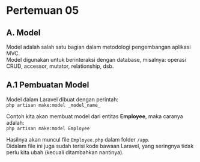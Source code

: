 # Pertemuan 05

## A. Model

Model adalah salah satu bagian dalam metodologi pengembangan aplikasi MVC.  
Model digunakan untuk berinteraksi dengan database, misalnya: operasi CRUD, accessor, mutator, relationship, dsb.

## A.1 Pembuatan Model

Model dalam Laravel dibuat dengan perintah:  
`php artisan make:model _model_name_`

Contoh kita akan membuat model dari entitas __Employee__, maka caranya adalah:  
`php artisan make:model Employee`

Hasilnya akan muncul file `Employee.php` dalam folder `/app`.  
Didalam file ini juga sudah terisi kode bawaan Laravel, yang seringnya tidak perlu kita ubah (kecuali ditambahkan nantinya).  

